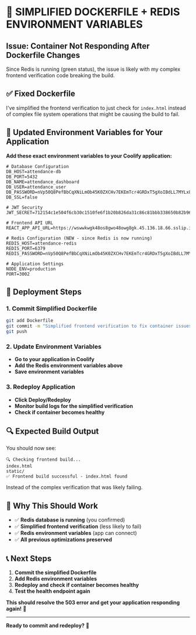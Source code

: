 # 🔧 SIMPLIFIED DOCKERFILE + REDIS ENVIRONMENT VARIABLES

## Issue: Container Not Responding After Dockerfile Changes

Since Redis is running (green status), the issue is likely with my complex frontend verification code breaking the build.

## ✅ **Fixed Dockerfile**

I've simplified the frontend verification to just check for `index.html` instead of complex file system operations that might be causing the build to fail.

## 🔄 **Updated Environment Variables for Your Application**

**Add these exact environment variables to your Coolify application:**

```env
# Database Configuration
DB_HOST=attendance-db
DB_PORT=5432
DB_NAME=attendance_dashboard
DB_USER=attendance_user
DB_PASSWORD=nVp50Q8PefBbCqXNiLmOb45K0ZXCHv7EKEmTcr4GRDxT5gXoIBdLL7MYLx8PGP19
DB_SSL=false

# JWT Security
JWT_SECRET=712154c1e504f6cb30c1510fe6f1b20b826da31c86c81bbb338650b82b961580a4f69c3bf19ea3ec96dcc6fc8316daf585c6dad3054d88be3e528bf5ec547c72

# Frontend API URL
REACT_APP_API_URL=https://wswwkwgk48os8gwo48owg8gk.45.136.18.66.sslip.io/api

# Redis Configuration (NEW - since Redis is now running)
REDIS_HOST=attendance-redis
REDIS_PORT=6379
REDIS_PASSWORD=nVp50Q8PefBbCqXNiLmOb45K0ZXCHv7EKEmTcr4GRDxT5gXoIBdLL7MYLx8PGP19

# Application Settings
NODE_ENV=production
PORT=3002
```

## 🚀 **Deployment Steps**

### 1. Commit Simplified Dockerfile
```bash
git add Dockerfile
git commit -m "Simplified frontend verification to fix container issues"
git push
```

### 2. Update Environment Variables
- **Go to your application in Coolify**
- **Add the Redis environment variables above**
- **Save environment variables**

### 3. Redeploy Application
- **Click Deploy/Redeploy**
- **Monitor build logs for the simplified verification**
- **Check if container becomes healthy**

## 🔍 **Expected Build Output**

You should now see:
```
🔍 Checking frontend build...
index.html
static/
✅ Frontend build successful - index.html found
```

Instead of the complex verification that was likely failing.

## 🎯 **Why This Should Work**

- ✅ **Redis database is running** (you confirmed)
- ✅ **Simplified frontend verification** (less likely to fail)
- ✅ **Redis environment variables** (app can connect)
- ✅ **All previous optimizations preserved**

## 📞 **Next Steps**

1. **Commit the simplified Dockerfile**
2. **Add Redis environment variables** 
3. **Redeploy and check if container becomes healthy**
4. **Test the health endpoint again**

**This should resolve the 503 error and get your application responding again!** 🚀

---

**Ready to commit and redeploy?** 🎯
